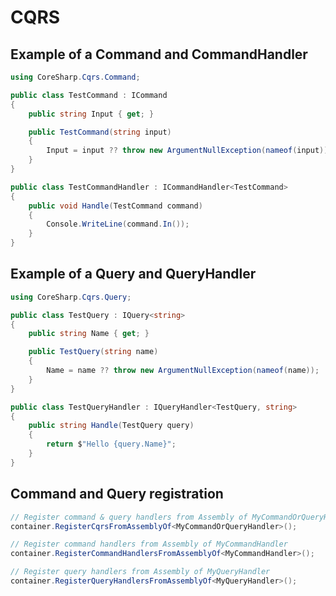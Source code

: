 CQRS
====

Example of a Command and CommandHandler
---------------------------------------

```c#
using CoreSharp.Cqrs.Command;

public class TestCommand : ICommand
{
    public string Input { get; }

    public TestCommand(string input)
    {
        Input = input ?? throw new ArgumentNullException(nameof(input));
    }
}

public class TestCommandHandler : ICommandHandler<TestCommand>
{
    public void Handle(TestCommand command)
    {
        Console.WriteLine(command.In());
    }
}
```

Example of a Query and QueryHandler
---------------------------------------

```c#
using CoreSharp.Cqrs.Query;

public class TestQuery : IQuery<string>
{
    public string Name { get; }

    public TestQuery(string name)
    {
        Name = name ?? throw new ArgumentNullException(nameof(name));
    }
}

public class TestQueryHandler : IQueryHandler<TestQuery, string>
{
    public string Handle(TestQuery query)
    {
        return $"Hello {query.Name}";
    }
}
```

Command and Query registration
------------------------------

```c#
// Register command & query handlers from Assembly of MyCommandOrQueryHandler
container.RegisterCqrsFromAssemblyOf<MyCommandOrQueryHandler>();

// Register command handlers from Assembly of MyCommandHandler
container.RegisterCommandHandlersFromAssemblyOf<MyCommandHandler>();

// Register query handlers from Assembly of MyQueryHandler
container.RegisterQueryHandlersFromAssemblyOf<MyQueryHandler>();
```
